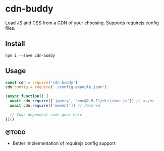 # cdn-buddy
Load JS and CSS from a CDN of your choosing.
Supports requirejs config files.

## Install

```node
npm i --save cdn-buddy
```

## Usage

```js
const cdn = require('cdn-buddy')
cdn.config = require('./config.example.json')

(async function() {
  await cdn.require(['jquery', 'vue@2.6.11/dist/vue.js']) // async
  await cdn.require(['moment']) // defered

  // Your dependent code goes here
})()
```
### @TODO

- Better implementation of requirejs config support
